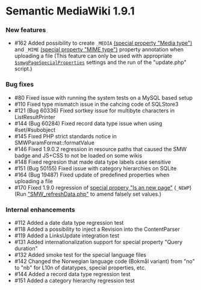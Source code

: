# Semantic MediaWiki 1.9.1

### New features

* #162 Added possibility to create `_MEDIA` [(special property "Media type")](https://semantic-mediawiki.org/wiki/Help:Special_property_Media_type) and `_MIME` [(special property "MIME type")](https://semantic-mediawiki.org/wiki/Help:Special_property_MIME_type) property annotation when uploading a file (This feature can only be used with appropriate  [`$smwgPageSpecialProperties`](https://www.semantic-mediawiki.org/wiki/Help:$smwgPageSpecialProperties) settings and the run of the "update.php" script.)

### Bug fixes

* #80  Fixed issue with running the system tests on a MySQL based setup
* #110 Fixed type mismatch issue in the cahcing code of SQLStore3
* #121 (Bug 60336) Fixed sortkey issue for multibyte characters in ListResultPrinter
* #144 (Bug 60284) Fixed record data type issue when using #set/#subobject
* #145 Fixed PHP strict standards notice in SMWParamFormat::formatValue
* #146 Fixed 1.9.0.2 regression in resource paths that caused the SMW badge and JS+CSS to not be loaded on some wikis
* #148 Fixed regresion that made data type labels case sensitive
* #151 (Bug 50155) Fixed issue with category hierarchies on SQLite
* #164 (Bug 19487) Fixed update of predefined properties when uploading a file
* #170 Fixed 1.9.0 regression of [special propery "Is an new page"](https://semantic-mediawiki.org/wiki/Help:Special_property_Is_a_new_page) (`_NEWP`) (Run ["SMW_refreshData.php"](https://semantic-mediawiki.org/wiki/Help:SMW_refreshData.php) to amend falsely set values.)

### Internal enhancements

* #112 Added a date data type regression test
* #118 Added a possibility to inject a Revision into the ContentParser
* #119 Added a LinksUpdate integration test
* #131 Added internationalization support for special property "Query duration"
* #132 Added smoke test for the special language files
* #142 Changed the Norwegian language code (Bokmål variant) from "no" to "nb" for L10n of datatypes, special properties, etc.
* #144 Added a record data type regression test
* #151 Added a category hierarchy regression test
